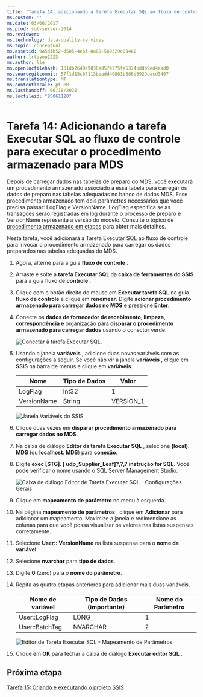 ```yaml
---
title: 'Tarefa 14: adicionando a tarefa Executar SQL ao fluxo de controle para executar o procedimento armazenado para o MDS | Microsoft Docs'
ms.custom: ''
ms.date: 03/06/2017
ms.prod: sql-server-2014
ms.reviewer: ''
ms.technology: data-quality-services
ms.topic: conceptual
ms.assetid: 9a5d1b52-d505-4e6f-8a89-569329c094e2
author: lrtoyou1223
ms.author: lle
ms.openlocfilehash: 151db2640e9038ad574775fa5374bddb9ed4aad0
ms.sourcegitcommit: 57f1d15c67113bbadd40861b886d6929aacd3467
ms.translationtype: MT
ms.contentlocale: pt-BR
ms.lasthandoff: 06/18/2020
ms.locfileid: "85061120"
---
```

# <a name="task-14-adding-execute-sql-task-to-control-flow-to-run-the-stored-procedure-for-mds"></a>Tarefa 14: Adicionando a tarefa Executar SQL ao fluxo de controle para executar o procedimento armazenado para MDS
  Depois de carregar dados nas tabelas de preparo do MDS, você executará um procedimento armazenado associado a essa tabela para carregar os dados de preparo nas tabelas adequadas no banco de dados MDS. Esse procedimento armazenado tem dois parâmetros necessários que você precisa passar: LogFlag e VersionName. LogFlag especifica se as transações serão registradas em log durante o processo de preparo e VersionName representa a versão do modelo. Consulte o tópico de [procedimento armazenado em etapas](https://msdn.microsoft.com/library/hh231028.aspx) para obter mais detalhes.

 Nesta tarefa, você adicionará a Tarefa Executar SQL ao fluxo de controle para invocar o procedimento armazenado para carregar os dados preparados nas tabelas adequadas do MDS.

1.  Agora, alterne para a guia **fluxo de controle** .

2.  Arraste e solte a **tarefa Executar SQL** da **caixa de ferramentas do SSIS** para a guia fluxo de **controle** .

3.  Clique com o botão direito do mouse em **Executar tarefa SQL** na guia **fluxo de controle** e clique em **renomear**. Digite **acionar procedimento armazenado para carregar dados no MDS** e pressione **Enter**.

4.  Conecte os **dados de fornecedor de recebimento, limpeza, correspondência e** organização para **disparar o procedimento armazenado para carregar dados** usando o conector verde.

     ![Conectar à tarefa Executar SQL.](../../2014/tutorials/media/et-addingesqltasktocftorunthespformds-01.jpg "Conectar à tarefa Executar SQL.")

5.  Usando a janela **variáveis** , adicione duas novas variáveis com as configurações a seguir. Se você não vir a janela **variáveis** , clique em **SSIS** na barra de menus e clique em **variáveis**.

    |Nome|Tipo de Dados|Valor|
    |----------|---------------|-----------|
    |LogFlag|Int32|1|
    |VersionName|String|VERSION_1|

     ![Janela Variáveis do SSIS](../../2014/tutorials/media/et-addingesqltasktocftorunthespformds-02.jpg "Janela Variáveis do SSIS")

6.  Clique duas vezes em **disparar procedimento armazenado para carregar dados no MDS**.

7.  Na caixa de diálogo **Editor da tarefa Executar SQL** , selecione **(local). MDS** (ou **localhost. MDS**) para **conexão**.

8.  Digite **exec [STG]. [ udp_Supplier_Leaf]?,?,?** **instrução for SQL**. Você pode verificar o nome usando o SQL Server Management Studio.

     ![Caixa de diálogo Editor de Tarefa Executar SQL - Configurações Gerais](../../2014/tutorials/media/et-addingesqltasktocftorunthespformds-03.jpg "Caixa de diálogo Editor de Tarefa Executar SQL - Configurações Gerais")

9. Clique em **mapeamento de parâmetro** no menu à esquerda.

10. Na página **mapeamento de parâmetros** , clique em **Adicionar** para adicionar um mapeamento. Maximize a janela e redimensione as colunas para que você possa visualizar os valores nas listas suspensas corretamente.

11. Selecione **User:: VersionName** na lista suspensa para o **nome da variável**.

12. Selecione **nvarchar** para **tipo de dados**.

13. Digite **0** (zero) para o **nome do parâmetro**.

14. Repita as quatro etapas anteriores para adicionar mais duas variáveis.

    |Nome de variável|Tipo de Dados (importante)|Nome do Parâmetro|
    |-------------------|-----------------------------|--------------------|
    |User::LogFlag|LONG|1|
    |User::BatchTag|NVARCHAR|2|

     ![Editor de Tarefa Executar SQL - Mapeamento de Parâmetros](../../2014/tutorials/media/et-addingesqltasktocftorunthespformds-04.jpg "Editor de Tarefa Executar SQL - Mapeamento de Parâmetros")

15. Clique em **OK** para fechar a caixa de diálogo **Executar editor SQL** .

## <a name="next-step"></a>Próxima etapa
 [Tarefa 15: Criando e executando o projeto SSIS](../../2014/tutorials/task-15-building-and-running-the-ssis-project.md)


